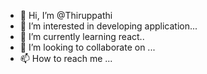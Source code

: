 - 👋 Hi, I’m @Thiruppathi
- 👀 I’m interested in developing application...
- 🌱 I’m currently learning react..
- 💞️ I’m looking to collaborate on ...
- 📫 How to reach me ...

<!---
ThiruRajKumar/ThiruRajKumar is a ✨ special ✨ repository because its `README.md` (this file) appears on your GitHub profile.
You can click the Preview link to take a look at your changes.
--->
